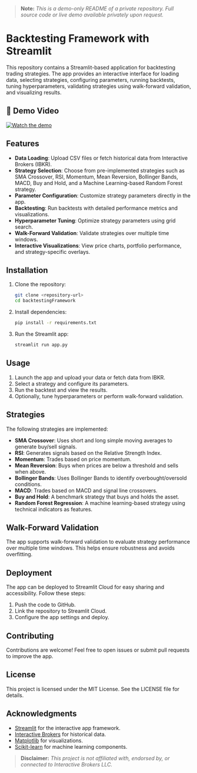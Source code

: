 > **Note:** *This is a demo-only README of a private repository. Full source code or live demo available privately upon request.*

# Backtesting Framework with Streamlit

This repository contains a Streamlit-based application for backtesting trading strategies. The app provides an interactive interface for loading data, selecting strategies, configuring parameters, running backtests, tuning hyperparameters, validating strategies using walk-forward validation, and visualizing results.

## 🎥 Demo Video

[![Watch the demo](https://img.youtube.com/vi/kkF99YnDuYM/0.jpg)](https://www.youtube.com/watch?v=kkF99YnDuYM&t=3s)

## Features

- **Data Loading**: Upload CSV files or fetch historical data from Interactive Brokers (IBKR).
- **Strategy Selection**: Choose from pre-implemented strategies such as SMA Crossover, RSI, Momentum, Mean Reversion, Bollinger Bands, MACD, Buy and Hold, and a Machine Learning-based Random Forest strategy.
- **Parameter Configuration**: Customize strategy parameters directly in the app.
- **Backtesting**: Run backtests with detailed performance metrics and visualizations.
- **Hyperparameter Tuning**: Optimize strategy parameters using grid search.
- **Walk-Forward Validation**: Validate strategies over multiple time windows.
- **Interactive Visualizations**: View price charts, portfolio performance, and strategy-specific overlays.

## Installation

1. Clone the repository:
   ```bash
   git clone <repository-url>
   cd backtestingFramework
   ```

2. Install dependencies:
   ```bash
   pip install -r requirements.txt
   ```

3. Run the Streamlit app:
   ```bash
   streamlit run app.py
   ```

## Usage

1. Launch the app and upload your data or fetch data from IBKR.
2. Select a strategy and configure its parameters.
3. Run the backtest and view the results.
4. Optionally, tune hyperparameters or perform walk-forward validation.

## Strategies

The following strategies are implemented:

- **SMA Crossover**: Uses short and long simple moving averages to generate buy/sell signals.
- **RSI**: Generates signals based on the Relative Strength Index.
- **Momentum**: Trades based on price momentum.
- **Mean Reversion**: Buys when prices are below a threshold and sells when above.
- **Bollinger Bands**: Uses Bollinger Bands to identify overbought/oversold conditions.
- **MACD**: Trades based on MACD and signal line crossovers.
- **Buy and Hold**: A benchmark strategy that buys and holds the asset.
- **Random Forest Regression**: A machine learning-based strategy using technical indicators as features.

## Walk-Forward Validation

The app supports walk-forward validation to evaluate strategy performance over multiple time windows. This helps ensure robustness and avoids overfitting.

## Deployment

The app can be deployed to Streamlit Cloud for easy sharing and accessibility. Follow these steps:

1. Push the code to GitHub.
2. Link the repository to Streamlit Cloud.
3. Configure the app settings and deploy.

## Contributing

Contributions are welcome! Feel free to open issues or submit pull requests to improve the app.

## License

This project is licensed under the MIT License. See the LICENSE file for details.

## Acknowledgments

- [Streamlit](https://streamlit.io/) for the interactive app framework.
- [Interactive Brokers](https://www.interactivebrokers.com/) for historical data.
- [Matplotlib](https://matplotlib.org/) for visualizations.
- [Scikit-learn](https://scikit-learn.org/) for machine learning components.

> **Disclaimer:** *This project is not affiliated with, endorsed by, or connected to Interactive Brokers LLC.*